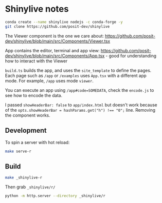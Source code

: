 # Shinylive notes


```sh
conda create --name shinylive nodejs -c conda-forge -y
git clone https://github.com/posit-dev/shinylive
```

The Viewer component is the one we care about: https://github.com/posit-dev/shinylive/blob/main/src/Components/Viewer.tsx

App contains the editor, terminal and app view: https://github.com/posit-dev/shinylive/blob/main/src/Components/App.tsx - good for understanding how to interact with the Viewer

`build.ts` builds the app, and uses the `site_template` to define the pages. Each page
such as `/app` or `/examples` uses `App.tsx` with a different app mode. For example,
`/app` uses mode `viewer`.

You can execute an app using `/app#code=SOMEDATA`, check the `encode.js` to see how
to encode the data.

I passed `showHeaderBar: false` to `app/index.html` but doesn't work because of the `opts.showHeaderBar = hashParams.get("h") !== "0";` line. Removing the
component works.


## Development

To spin a server with hot reload:

```sh
make serve-r
```


## Build

```sh
make _shinylive-r
```

Then grab `_shinylive/r/`

```sh
python -m http.server --directory _shinylive/r
```

